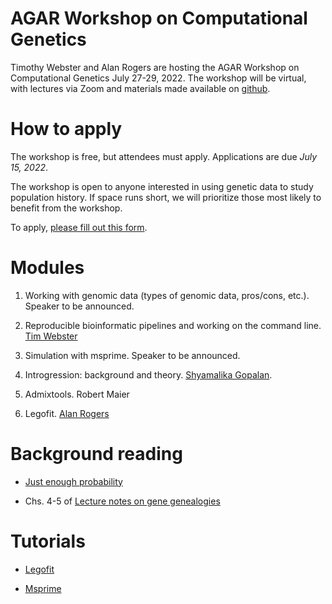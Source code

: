 # AGAR Workshop on Computational Genetics

Timothy Webster and Alan Rogers are hosting the AGAR Workshop on
Computational Genetics July 27-29, 2022. The workshop will be
virtual, with lectures via Zoom and materials made available on
[github](https://github.com/alanrogers/agar22.git).

# How to apply

The workshop is free, but attendees must apply. Applications are due
*July 15, 2022*.

The workshop is open to anyone interested in using genetic data to
study population history. If space runs short, we will prioritize those
most likely to benefit from the workshop.

To apply, [please fill out this form](https://forms.gle/MoyVS7JsWc94SsSj9).

# Modules

1. Working with genomic data (types of genomic data, pros/cons, etc.).
Speaker to be announced.
<!--Invitations: Joanna Malukiewicz, Maria Nieves-Colon,
and Ainash Childebayeva.-->

2. Reproducible bioinformatic pipelines and working on the command
   line. [Tim Webster](https://www.websterlab.org/)

3. Simulation with msprime. Speaker to be announced.
<!--Invitation: Colin Brand-->

4. Introgression: background and
   theory. [Shyamalika Gopalan](https://www.goldberglab.org/people).

5. Admixtools. Robert Maier

6. Legofit. [Alan Rogers](https://anthro.utah.edu/profile.php?unid=u0028949)

# Background reading

* [Just enough probability](http://content.csbs.utah.edu/~rogers/pubs/Rogers-JEP.pdf")

* Chs. 4-5 of [Lecture notes on gene genealogies](ggeneal.pdf)

# Tutorials

* [Legofit](legofit/legotut.pdf)

* [Msprime](msprime/msptut.pdf)
